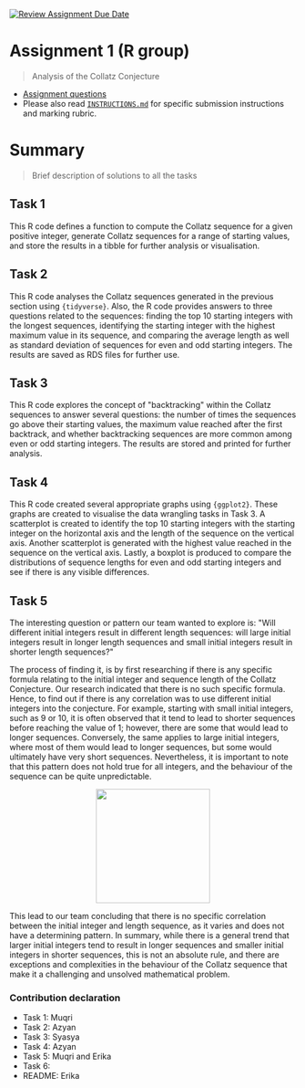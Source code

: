 [![Review Assignment Due Date](https://classroom.github.com/assets/deadline-readme-button-24ddc0f5d75046c5622901739e7c5dd533143b0c8e959d652212380cedb1ea36.svg)](https://classroom.github.com/a/HUOoSZXh)
# Assignment 1 (R group)

> Analysis of the Collatz Conjecture

- [Assignment questions](ASSIGNMENT.md) 
- Please also read [`INSTRUCTIONS.md`](INSTRUCTIONS.md) for specific
submission instructions and marking rubric.

# Summary 

> Brief description of solutions to all the tasks

## Task 1
This R code defines a function to compute the Collatz sequence for a given positive integer, generate Collatz sequences for a range of starting values, and store the results in a tibble for further analysis or visualisation.

## Task 2
This R code analyses the Collatz sequences generated in the previous section using `{tidyverse}`. Also, the R code provides answers to three questions related to the sequences: finding the top 10 starting integers with the longest sequences, identifying the starting integer with the highest maximum value in its sequence, and comparing the average length as well as standard deviation of sequences for even and odd starting integers. The results are saved as RDS files for further use.

## Task 3
This R code explores the concept of "backtracking" within the Collatz sequences to answer several questions: the number of times the sequences go above their starting values, the maximum value reached after the first backtrack, and whether backtracking sequences are more common among even or odd starting integers. The results are stored and printed for further analysis.

## Task 4
This R code created several appropriate graphs using `{ggplot2}`. These graphs are created to visualise the data wrangling tasks in Task 3. A scatterplot is created to identify the top 10 starting integers with the starting integer on the horizontal axis and the length of the sequence on the vertical axis. Another scatterplot is generated with the highest value reached in the sequence on the vertical axis. Lastly, a boxplot is produced to compare the distributions of sequence lengths for even and odd starting integers and see if there is any visible differences.

## Task 5
The interesting question or pattern our team wanted to explore is: "Will different initial integers result in different length sequences: will large initial integers result in longer length sequences and small initial integers result in shorter length sequences?" 

The process of finding it, is by first researching if there is any specific formula relating to the initial integer and sequence length of the Collatz Conjecture. Our research indicated that there is no such specific formula. Hence, to find out if there is any correlation was to use different initial integers into the conjecture. For example, starting with small initial integers, such as 9 or 10, it is often observed that it tend to lead to shorter sequences before reaching the value of 1; however, there are some that would lead to longer sequences. Conversely, the same applies to large initial integers, where most of them would lead to longer sequences, but some would ultimately have very short sequences. Nevertheless, it is important to note that this pattern does not hold true for all integers, and the behaviour of the sequence can be quite unpredictable.

<p align="center">
  <img width="200" src="https://github.com/sm2302-aug23/grp-r-irrational-4/assets/141215572/6710aa45-040d-4ff9-898e-a50f5574645a">
</p>

This lead to our team concluding that there is no specific correlation between the initial integer and length sequence, as it varies and does not have a determining pattern.
In summary, while there is a general trend that larger initial integers tend to result in longer sequences and smaller initial integers in shorter sequences, this is not an absolute rule, and there are exceptions and complexities in the behaviour of the Collatz sequence that make it a challenging and unsolved mathematical problem.

### Contribution declaration
- Task 1: Muqri
- Task 2: Azyan
- Task 3: Syasya
- Task 4: Azyan
- Task 5: Muqri and Erika
- Task 6:
- README: Erika

